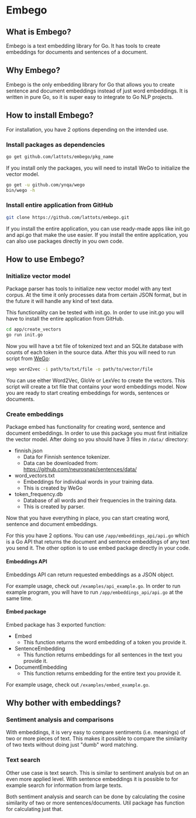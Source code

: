 # Embego

## What is Embego?

Embego is a text embedding library for Go. It has tools to create embeddings for documents and sentences of a document.

## Why Embego?

Embego is the only embedding library for Go that allows you to create sentence and document embeddings instead of just word embeddings. It is written in pure Go, so it is super easy to integrate to Go NLP projects.

## How to install Embego?

For installation, you have 2 options depending on the intended use.

### Install packages as dependencies

```bash
go get github.com/lattots/embego/pkg_name
```

If you install only the packages, you will need to install WeGo to initialize the vector model.

```bash
go get -u github.com/ynqa/wego
bin/wego -h
```

### Install entire application from GitHub

```bash
git clone https://github.com/lattots/embego.git
```

If you install the entire application, you can use ready-made apps like init.go and api.go that make the use easier. If you install the entire application, you can also use packages directly in you own code.

## How to use Embego?

### Initialize vector model

Package parser has tools to initialize new vector model with any text corpus. At the time it only processes data from certain JSON format, but in the future it will handle any kind of text data.

This functionality can be tested with init.go. In order to use init.go you will have to install the entire application from GitHub.

```bash
cd app/create_vectors
go run init.go
```

Now you will have a txt file of tokenized text and an SQLite database with counts of each token in the source data. After this you will need to run script from [WeGo](https://github.com/ynqa/wego):

```bash
wego word2vec -i path/to/txt/file -o path/to/vector/file
```

You can use either Word2Vec, GloVe or LexVec to create the vectors. This script will create a txt file that contains your word embeddings model. Now you are ready to start creating embeddings for words, sentences or documents.

### Create embeddings

Package embed has functionality for creating word, sentence and document embeddings. In order to use this package you must first initialize the vector model. After doing so you should have 3 files in `/data/` directory:

- finnish.json
  - Data for Finnish sentence tokenizer.
  - Data can be downloaded from:
    <https://github.com/neurosnap/sentences/data/>
- word_vectors.txt
  - Embeddings for individual words in your training data.
  - This is created by WeGo
- token_frequency.db
  - Database of all words and their frequencies in the training data.
  - This is created by parser.

Now that you have everything in place, you can start creating word, sentence and document embeddings.

For this you have 2 options. You can use `/app/embeddings_api/api.go` which is a Go API that returns the document and sentence embeddings of any text you send it. The other option is to use embed package directly in your code.

#### Embeddings API

Embeddings API can return requested embeddings as a JSON object.

For example usage, check out `/examples/api_example.go`. In order to run example program, you will have to run `/app/embeddings_api/api.go` at the same time.

#### Embed package

Embed package has 3 exported function:

- Embed
  - This function returns the word embedding of a token you provide it.
- SentenceEmbedding
  - This function returns embeddings for all sentences in the text you provide it.
- DocumentEmbedding
  - This function returns embedding for the entire text you provide it.

For example usage, check out `/examples/embed_example.go`.

## Why bother with embeddings?

### Sentiment analysis and comparisons

With embeddings, it is very easy to compare sentiments (i.e. meanings) of two or more pieces of text. This makes it possible to compare the similarity of two texts without doing just "dumb" word matching.

### Text search

Other use case is text search. This is similar to sentiment analysis but on an even more applied level. With sentence embeddings it is possible to for example search for information from large texts.

Both sentiment analysis and search can be done by calculating the cosine similarity of two or more sentences/documents. Util package has function for calculating just that.
